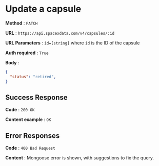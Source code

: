 # Update a capsule

**Method** : `PATCH`

**URL** : `https://api.spacexdata.com/v4/capsules/:id`

**URL Parameters** : `id=[string]` where `id` is the ID of the capsule

**Auth required** : `True`

**Body** :

```json
{
  "status": "retired",
}
```

## Success Response

**Code** : `200 OK`

**Content example** : `OK`

## Error Responses

**Code** : `400 Bad Request`

**Content** : Mongoose error is shown, with suggestions to fix the query.
